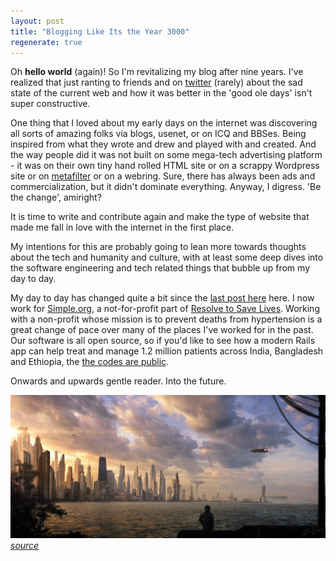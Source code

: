 ```yaml
---
layout: post
title: "Blogging Like Its the Year 3000"
regenerate: true
---
```


Oh **hello world** (again)! So I'm revitalizing my blog after nine years. I've realized that just ranting to friends and on [twitter](https://twitter.com/rsanheim) (rarely) about the sad state of the current web and how it was better in the 'good ole days' isn't super constructive. 

One thing that I loved about my early days on the internet was discovering all sorts of amazing folks via blogs, usenet, or on ICQ and BBSes. Being inspired from what they wrote and drew and played with and created. And the way people did it was not built on some mega-tech advertising platform - it was on their own tiny hand rolled HTML site or on a scrappy Wordpress site or on [metafilter](https://metafilter.com) or on a webring. Sure, there has always been ads and commercialization, but it didn't dominate everything. Anyway, I digress.  'Be the change', amiright?

It is time to write and contribute again and make the type of website that made me fall in love with the internet in the first place.

My intentions for this are probably going to lean more towards thoughts  about the tech and humanity and culture, with at least some deep dives into the software engineering and tech related things that bubble up from my day to day.

My day to day has changed quite a bit since the [last post here](/2012/11/27/seven-months-at-github/) here. I now work for [Simple.org](https://www.simple.org), a not-for-profit part of [Resolve to Save Lives](https://resolvetosavelives.org). Working with a non-profit whose mission is to prevent deaths from hypertension is a great change of pace over many of the places I've worked for in the past. Our software is all open source, so if you'd like to see how a modern Rails app can help treat and manage 1.2 million patients across India, Bangladesh and Ethiopia, the [the codes are public](https://github.com/simpledotorg/simple-server).

Onwards and upwards gentle reader. Into the future.

<p class="fit-image">
  <img alt="Earth Year 300 by Alfi Rodriguez" src="/images/alfie-rodriguez-big-city5.jpg" alt=""/>
  <em class="caption">
    <a href="https://www.artstation.com/artwork/Pd6oo">source</a>
  </em>
</p>
